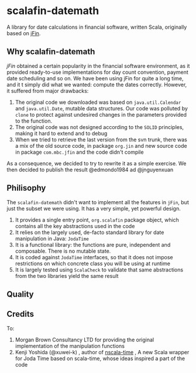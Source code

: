 scalafin-datemath
========

A library for date calculations in financial software, written Scala, originally based on [jFin](http://jfin.org/wp/).


Why scalafin-datemath
-------
*jFin* obtained a certain popularity in the financial software environment, as it provided ready-to-use implementations for day count convention, payment date scheduling and so on. We have been using jFin for quite a long time, and it t simply did what we wanted: compute the dates correctly. However, it suffered from major drawbacks:


1. The original code we downloaded was based on `java.util.Calendar` and `java.util.Date`, mutable data structures. Our code was polluted by `clone` to protect against undesired changes in the parameters provided to the function.
2. The original code was not designed according to the `SOLID` principles, making it hard to extend and to debug
3. When we tried to retrieve the last version from the svn trunk, there was a mix of the old source code, in package `org.jin` and new source code in package `com.mbc.jfin` and the code didn't compile




 

As a consequence, we decided to try to rewrite it as a simple exercise. We then decided to publish the result
@edmondo1984 ad @jnguyenxuan

Philisophy
-----------
The `scalafin-datemath` didn't want to implement all the features in `jFin`, but just the subset we were using. It has a very simple, yet powerful design.

1.  It provides a single entry point, `org.scalafin` package object, which contains all the key abstractions used in the code
2.  It relies on the largely used, de-facto standard library for date manipulation in Java: `JodaTime` 
3.  It is a functional library: the functions are pure, independent and composable. There is no mutable state. 
4.  It is coded against `JodaTime` interfaces, so that it does not impose restrictions on which concrete class you will be using at runtime
5.  It is largely tested using `ScalaCheck` to validate that same abstractions from the two libraries yield the same result


Quality
----------



Credits
----------

To:
1. Morgan Brown Consultancy LTD for providing the original implementation of the manipulation functions
2. Kenji Yoshida (@xuwei-k) , author of [nscala-time](https://github.com/nscala-time/nscala-time)  , A new Scala wrapper for Joda Time based on scala-time, whose ideas inspired a part of the code 
 
